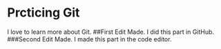 # Prcticing Git

I love to learn more about Git.
##First Edit Made.
I did this part in GitHub.
###Second Edit Made.
I made this part in the code editor.